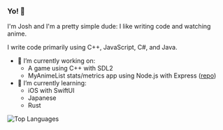 ### Yo! 👋

I'm Josh and I'm a pretty simple dude: I like writing code and watching anime.

I write code primarily using C++, JavaScript, C#, and Java.

- 🔭 I’m currently working on:
  * A game using C++ with SDL2 
  * MyAnimeList stats/metrics app using Node.js with Express ([repo](https://github.com/YoCodingJosh/anime_stats))
- 🌱 I’m currently learning:
  * iOS with SwiftUI
  * Japanese
  * Rust

![Top Languages](https://github-readme-stats.vercel.app/api/top-langs/?username=YoCodingJosh&theme=tokyonight&layout=compact&langs_count=8)

<!--
**YoCodingJosh/YoCodingJosh** is a ✨ _special_ ✨ repository because its `README.md` (this file) appears on your GitHub profile.

Here are some ideas to get you started:

- 🔭 I’m currently working on ...
- 🌱 I’m currently learning ...
- 👯 I’m looking to collaborate on ...
- 🤔 I’m looking for help with ...
- 💬 Ask me about ...
- 📫 How to reach me: ...
- 😄 Pronouns: ...
- ⚡ Fun fact: ...
-->

